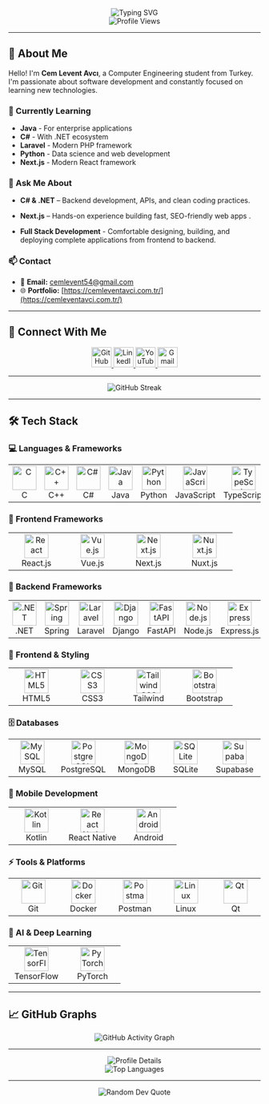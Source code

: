 <div align="center">
  <img src="https://readme-typing-svg.herokuapp.com?font=Fira+Code&weight=500&size=28&pause=1000&color=6366F1&center=true&vCenter=true&width=435&lines=Hi+%F0%9F%91%8B%2C+I'm+Cem+Levent+Avc%C4%B1;Computer+Engineering;Full+Stack+Developer;Backend+Developer;Frontend+Developer;Web+Development;Clean+Code;" alt="Typing SVG" />
</div>

<div align="center">
  <img src="https://komarev.com/ghpvc/?username=cemlevent54&style=flat-square&color=6366F1" alt="Profile Views" />
</div>

---

## 🚀 About Me

Hello! I'm **Cem Levent Avcı**, a Computer Engineering student from Turkey. I'm passionate about software development and constantly focused on learning new technologies.

### 🎯 Currently Learning
- **Java** - For enterprise applications
- **C#** - With .NET ecosystem
- **Laravel** - Modern PHP framework
- **Python** - Data science and web development
- **Next.js** - Modern React framework

### 💬 Ask Me About
- **C# & .NET** – Backend development, APIs, and clean coding practices.

- **Next.js** – Hands-on experience building fast, SEO-friendly web apps .

- **Full Stack Development** - Comfortable designing, building, and deploying complete applications from frontend to backend.


### 📫 Contact
- 📧 **Email:** cemlevent54@gmail.com
- 🌐 **Portfolio:** [https://cemleventavci.com.tr/](https://cemleventavci.com.tr/)

---

## 🔗 Connect With Me

<div align="center">
  <a href="https://github.com/cemlevent54" target="_blank">
    <img src="https://skillicons.dev/icons?i=github" width="40" height="40" alt="GitHub" />
  </a>
  <a href="https://linkedin.com/in/leventavci54" target="_blank">
    <img src="https://cdn-icons-png.flaticon.com/512/174/174857.png" width="40" height="40" alt="LinkedIn" />
  </a>
  <a href="https://www.youtube.com/channel/UC3uu9U7pvP5E6-AG9xmLCZg" target="_blank">
    <img src="https://cdn-icons-png.flaticon.com/512/174/174883.png" width="40" height="40" alt="YouTube" />
  </a>

  <a href="mailto:cemlevent54@gmail.com" target="_blank">
    <img src="https://skillicons.dev/icons?i=gmail
" width="40" height="40" alt="Gmail" />
  </a>
</div>

---

<div align="center">
  <img src="https://github-readme-streak-stats.herokuapp.com/?user=cemlevent54&theme=radical&hide_border=true&background=0D1117&stroke=6366F1&ring=6366F1&fire=6366F1&currStreakNum=FFFFFF&currStreakLabel=FFFFFF&sideNums=FFFFFF&sideLabels=FFFFFF&dates=FFFFFF&include_all_commits=true" alt="GitHub Streak" />
</div>

---

## 🛠️ Tech Stack

### 💻 Languages & Frameworks

<table>
  <tr>
    <td align="center" width="96">
      <a href="#">
        <img src="https://skillicons.dev/icons?i=c" width="48" height="48" alt="C" />
      </a>
      <br>C
    </td>
    <td align="center" width="96">
      <a href="#">
        <img src="https://skillicons.dev/icons?i=cpp" width="48" height="48" alt="C++" />
      </a>
      <br>C++
    </td>
    <td align="center" width="96">
      <a href="#">
        <img src="https://skillicons.dev/icons?i=cs" width="48" height="48" alt="C#" />
      </a>
      <br>C#
    </td>
    <td align="center" width="96">
      <a href="#">
        <img src="https://skillicons.dev/icons?i=java" width="48" height="48" alt="Java" />
      </a>
      <br>Java
    </td>
    <td align="center" width="96">
      <a href="#">
        <img src="https://skillicons.dev/icons?i=python" width="48" height="48" alt="Python" />
      </a>
      <br>Python
    </td>
    <td align="center" width="96">
      <a href="#">
        <img src="https://skillicons.dev/icons?i=js" width="48" height="48" alt="JavaScript" />
      </a>
      <br>JavaScript
    </td>
    <td align="center" width="96">
      <a href="#">
        <img src="https://skillicons.dev/icons?i=ts" width="48" height="48" alt="TypeScript" />
      </a>
      <br>TypeScript
    </td>
    <td align="center" width="96">
      <a href="#">
        <img src="https://skillicons.dev/icons?i=php" width="48" height="48" alt="PHP" />
      </a>
      <br>PHP
    </td>
  </tr>
</table>

### 🚀 Frontend Frameworks

<table>
  <tr>
    <td align="center" width="96">
      <a href="#">
        <img src="https://skillicons.dev/icons?i=react" width="48" height="48" alt="React" />
      </a>
      <br>React.js
    </td>
    <td align="center" width="96">
      <a href="#">
        <img src="https://skillicons.dev/icons?i=vue" width="48" height="48" alt="Vue.js" />
      </a>
      <br>Vue.js
    </td>
    <td align="center" width="96">
      <a href="#">
        <img src="https://skillicons.dev/icons?i=nextjs" width="48" height="48" alt="Next.js" />
      </a>
      <br>Next.js
    </td>
    <td align="center" width="96">
      <a href="#">
        <img src="https://skillicons.dev/icons?i=nuxtjs" width="48" height="48" alt="Nuxt.js" />
      </a>
      <br>Nuxt.js
    </td>
  </tr>
</table>

### 🔧 Backend Frameworks

<table>
  <tr>
    <td align="center" width="96">
      <a href="#">
        <img src="https://skillicons.dev/icons?i=dotnet" width="48" height="48" alt=".NET" />
      </a>
      <br>.NET
    </td>
    <td align="center" width="96">
      <a href="#">
        <img src="https://skillicons.dev/icons?i=spring" width="48" height="48" alt="Spring" />
      </a>
      <br>Spring
    </td>
    <td align="center" width="96">
      <a href="#">
        <img src="https://skillicons.dev/icons?i=laravel" width="48" height="48" alt="Laravel" />
      </a>
      <br>Laravel
    </td>
    <td align="center" width="96">
      <a href="#">
        <img src="https://skillicons.dev/icons?i=django" width="48" height="48" alt="Django" />
      </a>
      <br>Django
    </td>
    <td align="center" width="96">
      <a href="#">
        <img src="https://skillicons.dev/icons?i=fastapi" width="48" height="48" alt="FastAPI" />
      </a>
      <br>FastAPI
    </td>
    <td align="center" width="96">
      <a href="#">
        <img src="https://skillicons.dev/icons?i=nodejs" width="48" height="48" alt="Node.js" />
      </a>
      <br>Node.js
    </td>
    <td align="center" width="96">
      <a href="#">
        <img src="https://skillicons.dev/icons?i=express" width="48" height="48" alt="Express.js" />
      </a>
      <br>Express.js
    </td>
  </tr>
</table>

### 🎨 Frontend & Styling

<table>
  <tr>
    <td align="center" width="96">
      <a href="#">
        <img src="https://skillicons.dev/icons?i=html" width="48" height="48" alt="HTML5" />
      </a>
      <br>HTML5
    </td>
    <td align="center" width="96">
      <a href="#">
        <img src="https://skillicons.dev/icons?i=css" width="48" height="48" alt="CSS3" />
      </a>
      <br>CSS3
    </td>
    <td align="center" width="96">
      <a href="#">
        <img src="https://skillicons.dev/icons?i=tailwind" width="48" height="48" alt="Tailwind CSS" />
      </a>
      <br>Tailwind
    </td>
    <td align="center" width="96">
      <a href="#">
        <img src="https://skillicons.dev/icons?i=bootstrap" width="48" height="48" alt="Bootstrap" />
      </a>
      <br>Bootstrap
    </td>
  </tr>
</table>

### 🗄️ Databases

<table>
  <tr>
    <td align="center" width="96">
      <a href="#">
        <img src="https://skillicons.dev/icons?i=mysql" width="48" height="48" alt="MySQL" />
      </a>
      <br>MySQL
    </td>
    <td align="center" width="96">
      <a href="#">
        <img src="https://skillicons.dev/icons?i=postgresql" width="48" height="48" alt="PostgreSQL" />
      </a>
      <br>PostgreSQL
    </td>
    <td align="center" width="96">
      <a href="#">
        <img src="https://skillicons.dev/icons?i=mongodb" width="48" height="48" alt="MongoDB" />
      </a>
      <br>MongoDB
    </td>
    <td align="center" width="96">
      <a href="#">
        <img src="https://skillicons.dev/icons?i=sqlite" width="48" height="48" alt="SQLite" />
      </a>
      <br>SQLite
    </td>
    <td align="center" width="96">
      <a href="#">
        <img src="https://skillicons.dev/icons?i=supabase" width="48" height="48" alt="Supabase" />
      </a>
      <br>Supabase
    </td>
  </tr>
</table>

### 📱 Mobile Development

<table>
  <tr>
    <td align="center" width="96">
      <a href="#">
        <img src="https://skillicons.dev/icons?i=kotlin" width="48" height="48" alt="Kotlin" />
      </a>
      <br>Kotlin
    </td>
    <td align="center" width="96">
      <a href="#">
        <img src="https://skillicons.dev/icons?i=react" width="48" height="48" alt="React Native" />
      </a>
      <br>React Native
    </td>
    <td align="center" width="96">
      <a href="#">
        <img src="https://skillicons.dev/icons?i=androidstudio" width="48" height="48" alt="Android" />
      </a>
      <br>Android
    </td>
  </tr>
</table>

### ⚡ Tools & Platforms

<table>
  <tr>
    <td align="center" width="96">
      <a href="#">
        <img src="https://skillicons.dev/icons?i=git" width="48" height="48" alt="Git" />
      </a>
      <br>Git
    </td>
    <td align="center" width="96">
      <a href="#">
        <img src="https://skillicons.dev/icons?i=docker" width="48" height="48" alt="Docker" />
      </a>
      <br>Docker
    </td>
    <td align="center" width="96">
      <a href="#">
        <img src="https://skillicons.dev/icons?i=postman" width="48" height="48" alt="Postman" />
      </a>
      <br>Postman
    </td>
    <td align="center" width="96">
      <a href="#">
        <img src="https://skillicons.dev/icons?i=linux" width="48" height="48" alt="Linux" />
      </a>
      <br>Linux
    </td>
    <td align="center" width="96">
      <a href="#">
        <img src="https://skillicons.dev/icons?i=qt" width="48" height="48" alt="Qt" />
      </a>
      <br>Qt
    </td>
  </tr>
</table>

### 🤖 AI & Deep Learning

<table>
  <tr>
    <td align="center" width="96">
      <a href="#">
        <img src="https://skillicons.dev/icons?i=tensorflow" width="48" height="48" alt="TensorFlow" />
      </a>
      <br>TensorFlow
    </td>
    <td align="center" width="96">
      <a href="#">
        <img src="https://skillicons.dev/icons?i=pytorch" width="48" height="48" alt="PyTorch" />
      </a>
      <br>PyTorch
    </td>
  </tr>
</table>

---

## 📈 GitHub Graphs

<div align="center">
  <img src="https://github-readme-activity-graph.vercel.app/graph?username=cemlevent54&theme=radical&hide_border=true&bg_color=0D1117&color=6366F1&line=6366F1&point=FFFFFF" alt="GitHub Activity Graph" />
</div>

---


<div align="center">
  <img src="https://github-profile-summary-cards.vercel.app/api/cards/profile-details?username=cemlevent54&theme=radical" alt="Profile Details" />
</div>

<div align="center">
  <img src="https://github-readme-stats.vercel.app/api/top-langs/?username=cemlevent54&layout=compact&theme=radical&hide_border=true&bg_color=0D1117&title_color=6366F1&text_color=FFFFFF&langs_count=8&exclude_repo=cemlevent54&include_all_commits=true" alt="Top Languages" />
</div>

---


<div align="center">
  <img src="https://quotes-github-readme.vercel.app/api?type=horizontal&theme=radical" alt="Random Dev Quote" />
</div>






